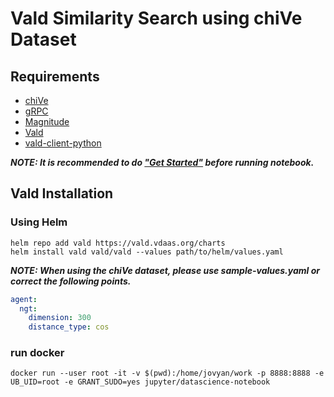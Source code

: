 # Vald Similarity Search using chiVe Dataset

## Requirements

- [chiVe](https://github.com/WorksApplications/chiVe)
- [gRPC](https://grpc.io/)
- [Magnitude](https://github.com/plasticityai/magnitude)
- [Vald](https://github.com/vdaas/vald)
- [vald-client-python](https://github.com/vdaas/vald-client-python)

___NOTE: It is recommended to do ["Get Started"](https://vald.vdaas.org/docs/tutorial/get-started/) before running notebook.___

## Vald Installation

### Using Helm

```
helm repo add vald https://vald.vdaas.org/charts
helm install vald vald/vald --values path/to/helm/values.yaml
```

___NOTE: When using the chiVe dataset, please use sample-values.yaml or correct the following points.___

``` path/to/helm/values.yaml
agent:
  ngt:
    dimension: 300
    distance_type: cos
```

### run docker

```
docker run --user root -it -v $(pwd):/home/jovyan/work -p 8888:8888 -e UB_UID=root -e GRANT_SUDO=yes jupyter/datascience-notebook
```